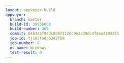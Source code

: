 ```yaml
---
layout: appveyor-build
appveyor:
  branch: master
  build-id: 39936063
  build-number: 469
  commit: 64b323f83dc0d87112dc9e3a30dc4f8ea31933f1
  job-id: tj1n5todp6242fbm
  job-number: 8
  os-name: Windows
  test-result: 0
---
```

